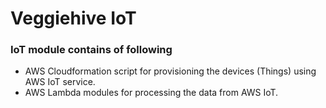 # Veggiehive IoT

###  IoT module contains of following
* AWS Cloudformation script for provisioning the devices (Things) using AWS IoT service.
* AWS Lambda modules for processing the data from AWS IoT.
